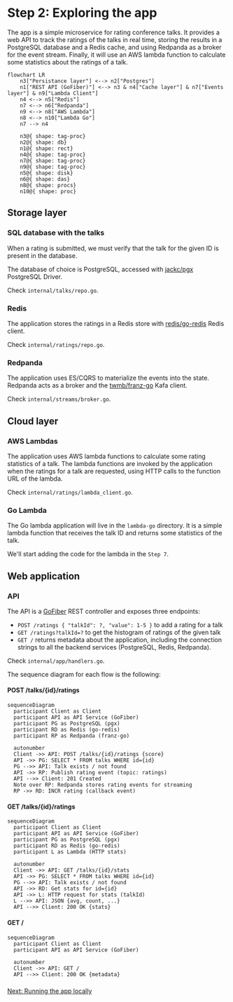 # Step 2: Exploring the app

The app is a simple microservice for rating conference talks. It provides a web API to track the ratings of the talks in real time, storing the results in a PostgreSQL database and a Redis cache, and using Redpanda as a broker for the event stream. Finally, it will use an AWS lambda function to calculate some statistics about the ratings of a talk.

```mermaid
flowchart LR
    n3["Persistance layer"] <--> n2["Postgres"]
    n1["REST API (GoFiber)"] <--> n3 & n4["Cache layer"] & n7["Events layer"] & n9["Lambda Client"]
    n4 <--> n5["Redis"]
    n7 <--> n6["Redpanda"]
    n9 <--> n8["AWS Lambda"]
    n8 <--> n10["Lambda Go"]
    n7 --> n4

    n3@{ shape: tag-proc}
    n2@{ shape: db}
    n1@{ shape: rect}
    n4@{ shape: tag-proc}
    n7@{ shape: tag-proc}
    n9@{ shape: tag-proc}
    n5@{ shape: disk}
    n6@{ shape: das}
    n8@{ shape: procs}
    n10@{ shape: proc}
```

## Storage layer

### SQL database with the talks

When a rating is submitted, we must verify that the talk for the given ID is present in the database.

The database of choice is PostgreSQL, accessed with [jackc/pgx](https://github.com/jackc/pgx) PostgreSQL Driver.

Check `internal/talks/repo.go`.

### Redis

The application stores the ratings in a Redis store with [redis/go-redis](https://github.com/redis/go-redis) Redis client.

Check `internal/ratings/repo.go`.

### Redpanda

The application uses ES/CQRS to materialize the events into the state. Redpanda acts as a broker and the [twmb/franz-go](https://github.com/twmb/franz-go) Kafa client.

Check `internal/streams/broker.go`.

## Cloud layer

### AWS Lambdas

The application uses AWS lambda functions to calculate some rating statistics of a talk. The lambda functions are invoked by the application when the ratings for a talk are requested, using HTTP calls to the function URL of the lambda.

Check `internal/ratings/lambda_client.go`.

### Go Lambda

The Go lambda application will live in the `lambda-go` directory. It is a simple lambda function that receives the talk ID and returns some statistics of the talk.

We'll start adding the code for the lambda in the `Step 7`.

## Web application

### API

The API is a [GoFiber](https://gofiber.io/) REST controller and exposes three endpoints:

* `POST /ratings { "talkId": ?, "value": 1-5 }` to add a rating for a talk
* `GET /ratings?talkId=?` to get the histogram of ratings of the given talk
* `GET /` returns metadata about the application, including the connection strings to all the backend services (PostgreSQL, Redis, Redpanda).

Check `internal/app/handlers.go`.

The sequence diagram for each flow is the following:

#### POST /talks/{id}/ratings

```mermaid
sequenceDiagram
  participant Client as Client
  participant API as API Service (GoFiber)
  participant PG as PostgreSQL (pgx)
  participant RD as Redis (go-redis)
  participant RP as Redpanda (franz-go)

  autonumber
  Client ->> API: POST /talks/{id}/ratings {score}
  API ->> PG: SELECT * FROM talks WHERE id={id}
  PG -->> API: Talk exists / not found
  API ->> RP: Publish rating event (topic: ratings)
  API -->> Client: 201 Created
  Note over RP: Redpanda stores rating events for streaming
  RP ->> RD: INCR rating (callback event)
```

#### GET /talks/{id}/ratings

```mermaid
sequenceDiagram
  participant Client as Client
  participant API as API Service (GoFiber)
  participant PG as PostgreSQL (pgx)
  participant RD as Redis (go-redis)
  participant L as Lambda (HTTP stats)

  autonumber
  Client ->> API: GET /talks/{id}/stats
  API ->> PG: SELECT * FROM talks WHERE id={id}
  PG -->> API: Talk exists / not found
  API ->> RD: Get stats for id={id}
  API ->> L: HTTP request for stats (talkId)
  L -->> API: JSON {avg, count, ...}
  API -->> Client: 200 OK {stats}
```

#### GET /

```mermaid
sequenceDiagram
  participant Client as Client
  participant API as API Service (GoFiber)

  autonumber
  Client ->> API: GET /
  API -->> Client: 200 OK {metadata}
```


### 
[Next: Running the app locally](step-3-running-the-app-locally.md)

